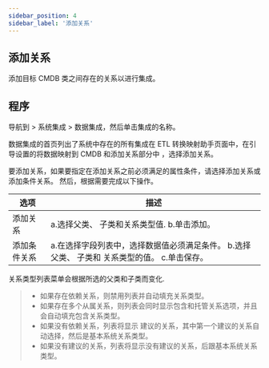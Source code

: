 ```yaml
---
sidebar_position: 4
sidebar_label: '添加关系'
---
```

## 添加关系

添加目标 CMDB 类之间存在的关系以进行集成。

## 程序

导航到  > 系统集成  > 数据集成，然后单击集成的名称。

数据集成的首页列出了系统中存在的所有集成在 ETL 转换映射助手页面中，在引导设置的将数据映射到 CMDB 和添加关系部分中  ，选择添加关系。

要添加关系，如果要指定在添加关系之前必须满足的属性条件，请选择添加关系或 添加条件关系。
然后，根据需要完成以下操作。


|     **选项**          |             **描述**                          |
| ------------------|-----------------------------------------------|
| 添加关系       | a.选择父类、 子类和关系类型值.       b.单击添加。
| 添加条件关系    | a.在选择字段列表中，选择数据值必须满足条件。 b.选择父类、 子类和 关系类型的值。  c.单击保存。|

关系类型列表菜单会根据所选的父类和子类而变化.  
>* 如果存在依赖关系，则禁用列表并自动填充关系类型。
>* 如果存在多个从属关系，则列表会同时显示包含和托管关系选项，并且会自动填充包含关系类型。
>* 如果没有依赖关系，列表将显示 建议的关系，其中第一个建议的关系自动选择，然后是基本系统关系类型。
>* 如果没有建议的关系，列表将显示没有建议的关系，后跟基本系统关系类型。


